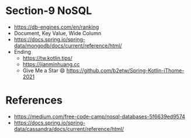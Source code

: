 # Section-9 NoSQL
* https://db-engines.com/en/ranking
* Document, Key Value, Wide Column
* https://docs.spring.io/spring-data/mongodb/docs/current/reference/html/
* Ending
  * https://tw.kotlin.tips/
  * https://jianminhuang.cc
  * Give Me a Star 😄 https://github.com/b2etw/Spring-Kotlin-iThome-2021

# References
* https://medium.com/free-code-camp/nosql-databases-5f6639ed9574
* https://docs.spring.io/spring-data/cassandra/docs/current/reference/html/
